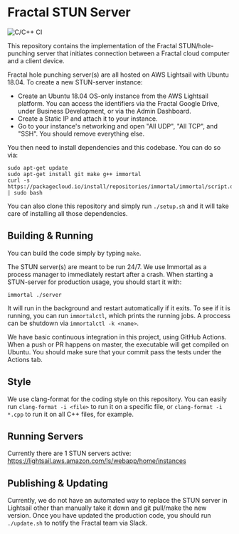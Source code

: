 # Fractal STUN Server

![C/C++ CI](https://github.com/fractalcomputers/STUN-server/workflows/C/C++%20CI/badge.svg)

This repository contains the implementation of the Fractal STUN/hole-punching server that initiates connection between a Fractal cloud computer and a client device.

Fractal hole punching server(s) are all hosted on AWS Lightsail with Ubuntu 18.04. To create a new STUN-server instance:

- Create an Ubuntu 18.04 OS-only instance from the AWS Lightsail platform. You can access the identifiers via the Fractal Google Drive, under Business Development, or via the Admin Dashboard.
- Create a Static IP and attach it to your instance.
- Go to your instance's networking and open "All UDP", "All TCP", and "SSH". You should remove everything else.

You then need to install dependencies and this codebase. You can do so via:

```
sudo apt-get update
sudo apt-get install git make g++ immortal
curl -s https://packagecloud.io/install/repositories/immortal/immortal/script.deb.sh | sudo bash
```

You can also clone this repository and simply run `./setup.sh` and it will take care of installing all those dependencies.

## Building & Running

You can build the code simply by typing `make`. 

The STUN server(s) are meant to be run 24/7. We use Immortal as a process manager to immediately restart after a crash. When starting a STUN-server for production usage, you should start it with:

```
immortal ./server
```

It will run in the background and restart automatically if it exits. To see if it is running, you can run `immortalctl`, which prints the running jobs. A proccess can be shutdown via `immortalctl -k <name>`. 

We have basic continuous integration in this project, using GitHub Actions. When a push or PR happens on master, the executable will get compiled on Ubuntu. You should make sure that your commit pass the tests under the Actions tab.

## Style

We use clang-format for the coding style on this repository. You can easily run `clang-format -i <file>` to run it on a specific file, or `clang-format -i *.cpp` to run it on all C++ files, for example.

## Running Servers

Currently there are 1 STUN servers active: https://lightsail.aws.amazon.com/ls/webapp/home/instances

## Publishing & Updating

Currently, we do not have an automated way to replace the STUN server in Lightsail other than manually take it down and git pull/make the new version. Once you have updated the production code, you should run `./update.sh` to notify the Fractal team via Slack.  
